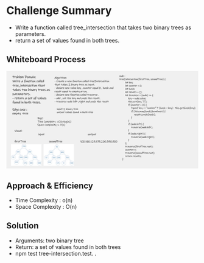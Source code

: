 # Challenge Summary
- Write a function called tree_intersection that takes two binary trees as parameters.
- return a set of values found in both trees.

## Whiteboard Process
![treeIntersection](treeIntersection.jpg)

## Approach & Efficiency
- Time Complexity : o(n)
- Space Complexity : O(n)

## Solution

- Arguments: two binary tree
- Return: a set of values found in both trees
- npm test tree-intersection.test. .

